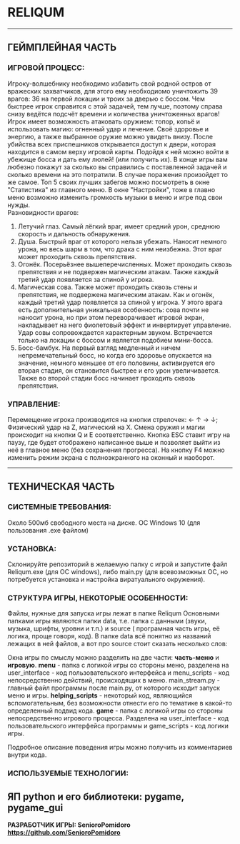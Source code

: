 # RELIQUM

---

## ГЕЙМПЛЕЙНАЯ ЧАСТЬ

### ИГРОВОЙ ПРОЦЕСС:
Игроку-волшебнику необходимо избавить свой родной остров от вражеских захватчиков, для этого ему необходиомо уничтожить
39 врагов: 36 на первой локации и троих за дверью с боссом. Чем быстрее игрок справится с этой
задачей, тем лучше, поэтому справа снизу ведётся подсчёт времени и количества уничтоженных врагов! Игрок имеет возможность
атаковать оружием: топор, копьё и использовать магию: огненный удар и лечение. Своё здоровье и энергию, а также выбранное оружие
можно увидеть внизу.
После убийства всех приспешников открывается доступ к двери, которая находится в самом верху игровой карты. Подойдя к ней можно войти в 
убежище босса и дать ему люлей! (или получить их). В конце игры вам любезно покажут за сколько вы справились с
поставленной задачей и сколько времени на это потратили. В случае поражения произойдет то же самое.
Топ 5 своих лучших забегов можно посмотреть в окне "Статистика" из главного меню.
В окне "Настройки", тоже в главно меню возможно изменить громкость музыки в меню и игре под свои нужды.  
Разновидности врагов:  
1. Летучий глаз. Самый лёгкий враг, имеет средний урон, среднюю скорость и дальность обнаружения.
2. Душа. Быстрый враг от которого нельзя убежать. Наносит немного урона, но весь шарм в том, что драка с ним неизбежна.
Этот враг может проходить сквозь препятствия.
3. Огонёк. Посерьёзнее вышеперечисленных. Может проходить сквозь препятствия и не подвержен магическим атакам. Также каждый
третий удар появляется за спиной у игрока.
4. Магическая сова. Также может проходить сквозь стены и препятствия, не подвержена магическим атакам. Как и огонёк, каждый
третий удар появляется за спиной у игрока. У этого врага есть дополнительная уникальная особенность: сова почти не наносит урона,
но при этом переворачивает игровой экран, накладывает на него фиолетовый эффект и инвертирует управление. Удар совы 
сопровождается характерным звуком. Встречается только на локации с боссом и является подобием мини-босса.
5. Босс-бамбук. На первый взгляд медленный и ничем непремечательный босс, но когда его здоровье опускается на значение,
немного меньшее от его половины, активируется его вторая стадия, он становится быстрее и его урон увеличивается. Также
во второй стадии босс начинает проходить сквозь препятствия.

### УПРАВЛЕНИЕ:
Перемещение игрока производится на кнопки стрелочек: ← ↑ → ↓; Физический удар на Z, магический на X.
Смена оружия и магии происходит на кнопки Q и E соответственно. Кнопка ESC ставит игру на паузу, где будет отображено
написанное выше и позволяет выйти из неё в главное меню (без сохранения прогресса). На кнопку F4 можно изменить режим
экрана с полноэкранного на оконный и наоборот.

---

## ТЕХНИЧЕСКАЯ ЧАСТЬ

### СИСТЕМНЫЕ ТРЕБОВАНИЯ:
Около 500мб свободного места на диске.
ОС Windows 10 (для пользования .exe файлом)

### УСТАНОВКА:
Склонируйте репозиторий в желаемую папку с игрой и запустите файл Reliqum.exe (для ОС windows), либо main.py (для 
всевозможных ОС, но потребуется установка и настройка виратуального окружения).

### СТРУКТУРА ИГРЫ, НЕКОТОРЫЕ ОСОБЕННОСТИ:
Файлы, нужные для запуска игры лежат в папке Reliqum
Основными папками игры являются папки data, т.е. папка с данными (звуки, музыка, шрифты, уровни и т.п.) и source (
програмная часть игры, её логика, проще говоря, код). В папке data всё понятно из названий лежащих в ней файлов, а вот
про source стоит сказать несколько слов:

Окна игры по смыслу можно разделить на две части: **часть-меню** и **игровую**.
**menu** - папка с логикой игры со стороны меню, разделена на user_interface - код пользовательского интерфейса и 
menu_scripts - код непосредственно действий, происходящих в меню. main_stream.py - главный файл программы после main.py,
от которого исходит запуск меню и игры.
**helping_scripts** - некоторый код, являющийся вспомогательным, без возможности отнести его по тематике в какой-то
определенный подвид кода.
**game** - папка с логикой игры со стороны непосредственно игрового процесса. Разделена на user_interface - код пользовательского
интерфейса программы и game_scripts - код логики игры.

Подробное описание поведения игры можно получить из комментариев внутри кода. 

### ИСПОЛЬЗУЕМЫЕ ТЕХНОЛОГИИ:
ЯП python и его библиотеки: pygame, pygame_gui
---

**РАЗРАБОТЧИК ИГРЫ: SenioroPomidoro https://github.com/SenioroPomidoro**
